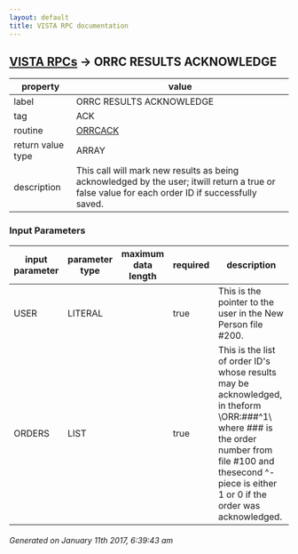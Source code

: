 ```yaml
---
layout: default
title: VISTA RPC documentation
---
```




## [VISTA RPCs](TableOfContent.md) &#8594; ORRC RESULTS ACKNOWLEDGE 

 property | value 
--- | --- 
 label | ORRC RESULTS ACKNOWLEDGE
 tag | ACK
 routine | [ORRCACK](http://code.osehra.org/dox/Routine_ORRCACK_source.html)
 return value type | ARRAY
 description | This call will mark new results as being acknowledged by the user; itwill return a true or false value for each order ID if successfully saved.

### Input Parameters

| input parameter | parameter type | maximum data length | required | description | 
| --- | --- | --- | --- | --- | 
| USER | LITERAL |  | true | This is the pointer to the user in the New Person file #200. | 
| ORDERS | LIST |  | true | This is the list of order ID's whose results may be acknowledged, in theform \ORR:###^1\ where ### is the order number from file #100 and thesecond ^-piece is either 1 or 0 if the order was acknowledged. | 




 ###### Generated on January 11th 2017, 6:39:43 am